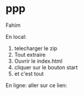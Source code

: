 # ppp
 Fahim 
 
En local:
1. telecharger le zip
2. Tout extraire
3. Ouvrir le index.html
4. cliquer sur le bouton start
5. et c'est tout

En ligne:
aller sur ce  lien: 
